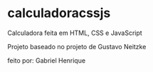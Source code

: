 # calculadoracssjs
Calculadora feita em HTML, CSS e JavaScript

Projeto baseado no projeto de Gustavo Neitzke

feito por: Gabriel Henrique
